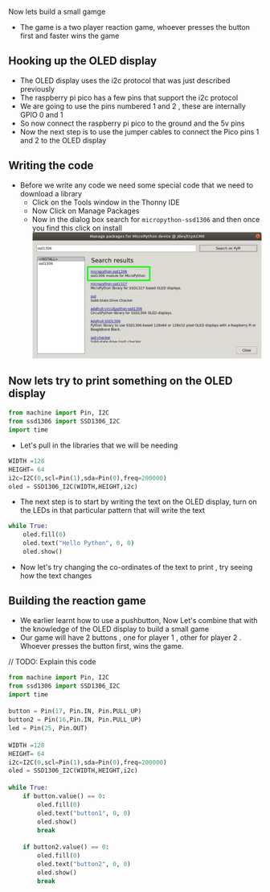 Now lets build a small gamge
* The game is a two player reaction game, whoever presses the button first and faster wins the game 

## Hooking up the OLED display 
* The OLED display uses the i2c protocol that was just described previously
* The raspberry pi pico has a few pins that support the i2c protocol 
* We are going to use the pins numbered 1 and 2 , these are internally GPIO 0 and 1 
* So now connect the raspberry pi pico to the ground and the 5v pins 
* Now the next step is to use the jumper cables to connect the Pico pins 1 and 2 to the OLED display 

## Writing the code 
* Before we write any code we need some special code that we need to download a library 
    * Click on the Tools window in the Thonny IDE 
    * Now Click on Manage Packages
    * Now in the dialog box search for `micropython-ssd1306` and then once you find this click on install
    ![Alt text](image.png)
    
## Now lets try to print something  on the OLED display 
```py
from machine import Pin, I2C
from ssd1306 import SSD1306_I2C
import time
```
* Let's pull in the libraries that we will be needing 

```py
WIDTH =128 
HEIGHT= 64
i2c=I2C(0,scl=Pin(1),sda=Pin(0),freq=200000)
oled = SSD1306_I2C(WIDTH,HEIGHT,i2c)
```

* The next step is to start by writing the text on the OLED display, turn on the LEDs in that particular pattern that will write the text

```py
while True:
    oled.fill(0)
    oled.text("Hello Python", 0, 0)
    oled.show()
```

* Now let's try changing the co-ordinates of the text to print , try seeing how the text changes 


## Building the reaction game 
* We earlier learnt how to use a pushbutton, Now Let's combine that with the knowledge of the OLED display to build a small game 
* Our game will have 2 buttons , one for player 1 , other for player 2 . Whoever presses the button first, wins the game.

// TODO: Explain this code

```py
from machine import Pin, I2C
from ssd1306 import SSD1306_I2C
import time

button = Pin(17, Pin.IN, Pin.PULL_UP)
button2 = Pin(16,Pin.IN, Pin.PULL_UP)
led = Pin(25, Pin.OUT)

WIDTH =128 
HEIGHT= 64
i2c=I2C(0,scl=Pin(1),sda=Pin(0),freq=200000)
oled = SSD1306_I2C(WIDTH,HEIGHT,i2c)

while True:
    if button.value() == 0:
        oled.fill(0)
        oled.text("button1", 0, 0)
        oled.show()
        break

    if button2.value() == 0:
        oled.fill(0)
        oled.text("button2", 0, 0)
        oled.show()
        break
```